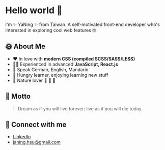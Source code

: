 # Hello world :wave:
I'm :sparkles: YaNing :sparkles: from Taiwan. A self-motivated front-end developer who's interested in exploring cool web features :nerd_face:

## :sun_with_face: About Me
* :heart: In love with __modern CSS (compiled SCSS/SASS/LESS)__
* :woman_technologist: Experienced in advanced __JavaScript, React.js__
* :ghost: Speak German, English, Mandarin
* :rocket: Hungry learner, enjoying learning new stuff
* :evergreen_tree: Nature lover :ocean: :kangaroo: :otter:

## :thought_balloon: Motto
> Dream as if you will live forever; live as if you will die today. 

## :email: Connect with me
* [LinkedIn](https://www.linkedin.com/in/yaning-hsu/)
* [janing.hsu@gmail.com](janing.hsu@gmail.com)
